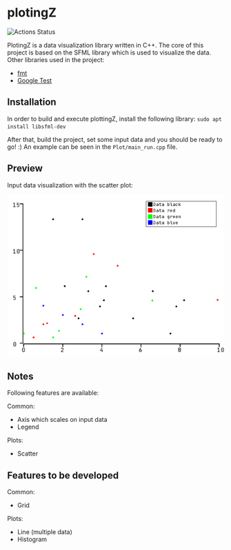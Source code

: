 # plotingZ
![Actions Status](https://github.com/zpervan/plotingZ/workflows/CI/badge.svg)

PlotingZ is a data visualization library written in C++. The core of this project is based on the SFML library 
which is used to visualize the data.
Other libraries used in the project:
- [fmt](https://github.com/fmtlib/fmt)
- [Google Test](https://github.com/google/googletest)

## Installation
In order to build and execute plottingZ, install the following library:
`sudo apt install libsfml-dev` 

After that, build the project, set some input data and you should be ready to go! :)
An example can be seen in the `Plot/main_run.cpp` file.

## Preview
Input data visualization with the scatter plot:

![](Preview/scatter_plot_example.png)

## Notes
Following features are available:

Common:
* Axis which scales on input data
* Legend

Plots:
* Scatter

## Features to be developed
Common:
* Grid

Plots:
* Line (multiple data)
* Histogram
